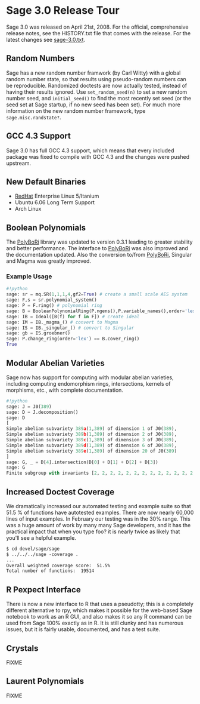 

# Sage 3.0 Release Tour

Sage 3.0 was released on April 21st, 2008. For the official, comprehensive release notes, see the HISTORY.txt file that comes with the release. For the latest changes see <a class="http" href="http://sagemath.org/announce/sage-3.0.txt">sage-3.0.txt</a>. 


## Random Numbers

Sage has a new random number framwork (by Carl Witty) with a global random number state, so that results using pseudo-random numbers can be reproducible.  Randomized doctests are now actually tested, instead of having their results ignored.  Use `set_random_seed(n)` to set a new random number seed, and `initial_seed()` to find the most recently set seed (or the seed set at Sage startup, if no new seed has been set).  For much more information on the new random number framework, type `sage.misc.randstate?`. 


## GCC 4.3 Support

Sage 3.0 has full GCC 4.3 support, which means that every included package was fixed to compile with GCC 4.3 and the changes were pushed upstream. 


## New Default Binaries

* <a href="/RedHat">RedHat</a> Enterprise Linux 5/Itanium 
* Ubuntu 6.06 Long Term Support  
* Arch Linux 

## Boolean Polynomials

The <a href="/PolyBoRi">PolyBoRi</a> library was updated to version 0.3.1 leading to greater stability and better performance. The interface to <a href="/PolyBoRi">PolyBoRi</a> was also improved and the documentation updated. Also the conversion to/from <a href="/PolyBoRi">PolyBoRi</a>, Singular and Magma was greatly improved. 


### Example Usage


```python
#!python 
sage: sr = mq.SR(1,1,1,4,gf2=True) # create a small scale AES system
sage: F,s = sr.polynomial_system()
sage: P = F.ring() # polynomial ring
sage: B = BooleanPolynomialRing(P.ngens(),P.variable_names(),order='lex') # quotient ring
sage: IB = Ideal([B(f) for f in F]) # create ideal
sage: IM = IB._magma_() # convert to Magma
sage: IS = IB._singular_() # convert to Singular
sage: gb = IS.groebner() 
sage: P.change_ring(order='lex') == B.cover_ring()
True
```

## Modular Abelian Varieties

Sage now has support for computing with modular abelian varieties, including computing endomorphism rings, intersections, kernels of morphisms, etc., with complete documentation.   
```python
#!python 
sage: J = J0(389)
sage: D = J.decomposition()
sage: D
[
Simple abelian subvariety 389a(1,389) of dimension 1 of J0(389),
Simple abelian subvariety 389b(1,389) of dimension 2 of J0(389),
Simple abelian subvariety 389c(1,389) of dimension 3 of J0(389),
Simple abelian subvariety 389d(1,389) of dimension 6 of J0(389),
Simple abelian subvariety 389e(1,389) of dimension 20 of J0(389)
]
sage: G, _ = D[4].intersection(D[0] + D[1] + D[2] + D[3])
sage: G
Finite subgroup with invariants [2, 2, 2, 2, 2, 2, 2, 2, 2, 2, 2, 2, 2, 2, 2, 2, 2, 2, 40, 40] over QQ of Simple abelian subvariety 389e(1,389) of dimension 20 of J0(389)
```

## Increased Doctest Coverage

We dramatically increased our automated testing and example suite so that 51.5 % of functions have autotested examples. There are now nearly 60,000 lines of input examples. In February our testing was in the 30% range. This was a huge amount of work by many many Sage developers, and it has the practical impact that when you type foo? it is nearly twice as likely that you'll see a helpful example. 
```txt
$ cd devel/sage/sage
$ ../../../sage -coverage .
...
Overall weighted coverage score:  51.5%
Total number of functions:  19514
```

## R Pexpect Interface

There is now a new interface to R that uses a pseudotty; this is a completely different alternative to rpy, which makes it possible for the web-based Sage notebook to work as an R GUI, and also makes it so any R command can be used from Sage 100% exactly as in R. It is still clunky and has numerous issues, but it is fairly usable, documented, and has a test suite. 


## Crystals

FIXME 


## Laurent Polynomials

FIXME 
